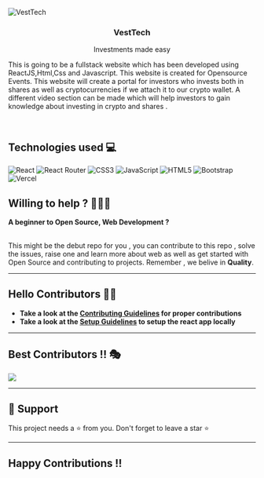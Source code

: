 ![VestTech](https://user-images.githubusercontent.com/78967360/173233051-b988665f-20e0-43ed-82ed-1dfc99bdc1aa.png)
<h3 align="center">VestTech</h3>
<p align="center">Investments made easy</p>

This is going to be a fullstack website which has been developed using ReactJS,Html,Css and Javascript. This website is created for Opensource Events. This website will create a portal for investors who invests both in shares as well as cryptocurrencies if we attach it to our crypto wallet. A different video section can be made which will help investors to gain knowledge about investing in crypto and shares  .

<br/>


## Technologies used 💻

![React](https://img.shields.io/badge/react-%2320232a.svg?style=for-the-badge&logo=react&logoColor=%2361DAFB)
![React Router](https://img.shields.io/badge/React_Router-CA4245?style=for-the-badge&logo=react-router&logoColor=white)
![CSS3](https://img.shields.io/badge/css3-%231572B6.svg?style=for-the-badge&logo=css3&logoColor=white)
![JavaScript](https://img.shields.io/badge/javascript-%23323330.svg?style=for-the-badge&logo=javascript&logoColor=%23F7DF1E)
![HTML5](https://img.shields.io/badge/html5-%23E34F26.svg?style=for-the-badge&logo=html5&logoColor=white)
![Bootstrap](https://img.shields.io/badge/bootstrap-%23563D7C.svg?style=for-the-badge&logo=bootstrap&logoColor=white)
![Vercel](https://img.shields.io/badge/vercel-%23000000.svg?style=for-the-badge&logo=vercel&logoColor=#00C7B7)


## Willing to help ? 👩🏻‍💻

**A beginner to Open Source, Web Development ?**  
<br/>

This might be the debut repo for you , you can contribute to this repo , solve the issues, raise one and learn more about web as well as get started with Open Source and contributing to projects. Remember , we belive in **Quality**.

---

## Hello Contributors 👋🏻

- **Take a look at the [Contributing Guidelines](CONTRIBUTING.md) for proper contributions**
- **Take a look at the [Setup Guidelines](rules/Setup.md) to setup the react app locally**

---

## Best Contributors !! 🎭

<a href="https://github.com/ItsRoy69/VestTech/graphs/contributors">
  <img src="https://contrib.rocks/image?repo=ItsRoy69/VestTech" />
</a>


---
## 🙏 Support

This project needs a ⭐️ from you. Don't forget to leave a star ⭐️

---
## Happy Contributions !!

